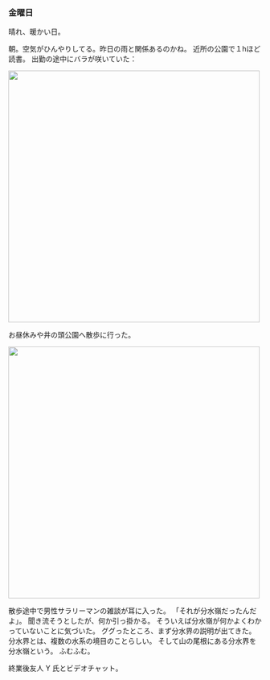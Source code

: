 ### 金曜日

晴れ、暖かい日。

朝。空気がひんやりしてる。昨日の雨と関係あるのかね。
近所の公園で１hほど読書。
出勤の途中にバラが咲いていた：

<img src="https://i.imgur.com/xralEec.jpg" width="500">

お昼休みや井の頭公園へ散歩に行った。

<img src="https://i.imgur.com/6VlrP8s.jpg" width="500">

散歩途中で男性サラリーマンの雑談が耳に入った。
「それが分水嶺だったんだよ」。
聞き流そうとしたが、何か引っ掛かる。
そういえば分水嶺が何かよくわかっていないことに気づいた。
ググったところ、まず分水界の説明が出てきた。
分水界とは、複数の水系の境目のことらしい。
そして山の尾根にある分水界を分水嶺という。
ふむふむ。

終業後友人 Y 氏とビデオチャット。